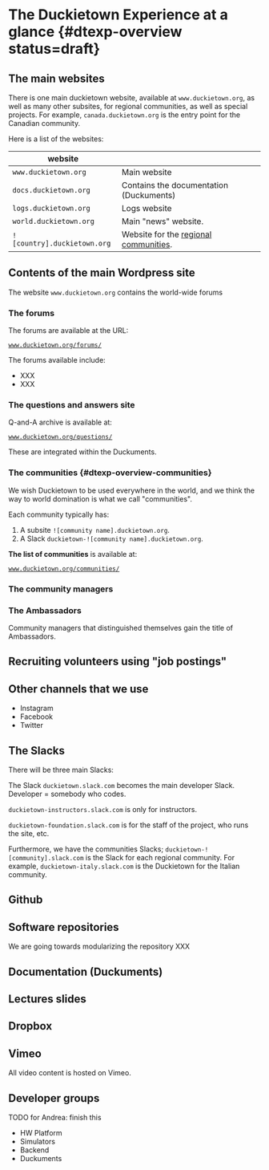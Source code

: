 # The Duckietown Experience at a glance {#dtexp-overview status=draft}



## The main websites

There is one main duckietown website, available at `www.duckietown.org`, as well as many other subsites, for regional communities, as well as special projects. For example, `canada.duckietown.org` is the entry point for the Canadian community.

Here is a list of the websites:

| website                     |                                                              |
| --------------------------- | ------------------------------------------------------------ |
| `www.duckietown.org`        | Main website                                                 |
| `docs.duckietown.org`       | Contains the documentation (Duckuments)                      |
| `logs.duckietown.org`       | Logs website                                                 |
| `world.duckietown.org`      | Main "news" website.                                         |
| `![country].duckietown.org` | Website for the [regional communities](#dtexp-overview-communities). |

## Contents of the main Wordpress site

The website `www.duckietown.org` contains the world-wide forums 

### The forums

The forums are available at the URL:

[`www.duckietown.org/forums/`](http://www2.duckietown.org/forums/)

The forums available include:

- XXX
- XXX

### The questions and answers site

Q-and-A archive is available at:

[`www.duckietown.org/questions/`](http://www2.duckietown.org/questions/)

These are integrated within the Duckuments.

### The communities {#dtexp-overview-communities}

We wish Duckietown to be used everywhere in the world, and we think the way to world domination is what we call "communities".

Each community typically has:

1. A subsite `![community name].duckietown.org`.
2. A Slack `duckietown-![community name].duckietown.org`.


**The list of communities** is available at:

[`www.duckietown.org/communities/`](http://www2.duckietown.org/communities/)

### The community managers

### The Ambassadors

Community managers that distinguished themselves gain the title of Ambassadors.

## Recruiting volunteers using "job postings"

## Other channels that we use

- Instagram
- Facebook
- Twitter


## The Slacks

There will be three main Slacks:

The Slack `duckietown.slack.com` becomes the main developer Slack. Developer = somebody who codes.

`duckietown-instructors.slack.com` is only for instructors.

`duckietown-foundation.slack.com` is for the staff of the project, who runs the site, etc.


Furthermore, we have the communities Slacks;  `duckietown-![community].slack.com` is the Slack for each regional community. For example, `duckietown-italy.slack.com` is the Duckietown for the Italian community.

## Github

## Software repositories

We are going towards modularizing the repository XXX

## Documentation (Duckuments)

## Lectures slides

## Dropbox

## Vimeo

All video content is hosted on Vimeo.


## Developer groups

TODO for Andrea: finish this

- HW Platform
- Simulators
- Backend
- Duckuments
